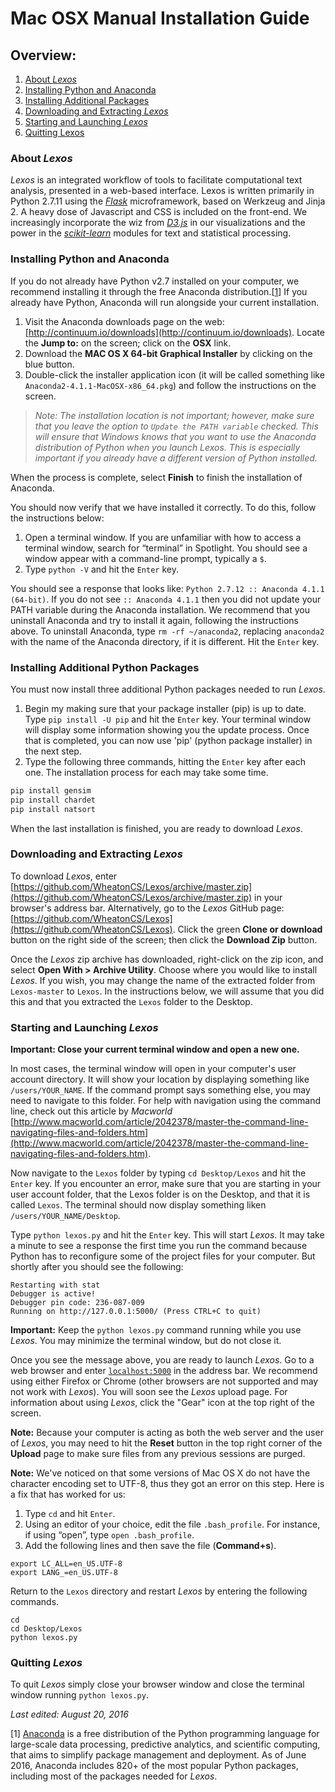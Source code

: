 # Mac OSX Manual Installation Guide

## Overview:

1. [About *Lexos*](#about)
2. [Installing Python and Anaconda](#installing-anaconda)
3. [Installing Additional Packages](#installing-packages)
4. [Downloading and Extracting _Lexos_](#downloading-lexos)
5. [Starting and Launching _Lexos_](#starting-lexos)
6. [Quitting Lexos](#quitting-lexos)

### <a name='about-lexos'></a> About _Lexos_
_Lexos_ is an integrated workflow of tools to facilitate computational text analysis, presented in a web-based interface. Lexos is written primarily in Python 2.7.11 using the [*Flask*](http://flask.pocoo.org/) microframework, based on Werkzeug and Jinja 2. A heavy dose of Javascript and CSS is included on the front-end. We increasingly incorporate the wiz from [*D3.js*](http://d3js.org/) in our visualizations and the power in the [*scikit-learn*](http://scikit-learn.org/stable/) modules for text and statistical processing.

### <a name='installing-anaconda'></a>Installing Python and Anaconda
If you do not already have Python v2.7 installed on your computer, we recommend installing it through the free Anaconda distribution.[[1](#n1)] If you already have Python, Anaconda will run alongside your current installation.

1. Visit the Anaconda downloads page on the web: [http://continuum.io/downloads](http://continuum.io/downloads). Locate the **Jump to:** on the screen; click on the **OSX** link.
2. Download the **MAC OS X 64-bit Graphical Installer** by clicking on the blue button.
3. Double-click the installer application icon (it will be called something like `Anaconda2-4.1.1-MacOSX-x86_64.pkg`) and follow the instructions on the screen.

> *Note: The installation location is not important; however, make sure that 
> you leave the option to `Update the PATH variable` checked. This will ensure 
> that Windows knows that you want to use the Anaconda distribution of Python 
> when you launch _Lexos_. This is especially important if you already have a 
> different version of Python installed.*

When the process is complete, select **Finish** to finish the installation of Anaconda.

You should now verify that we have installed it correctly. To do this, follow the instructions below:

1. Open a terminal window. If you are unfamiliar with how to access a terminal window, search for “terminal” in Spotlight. You should see a window appear with a command-line prompt, typically a `$`.
2. Type `python -V` and hit the `Enter` key.

You should see a response that looks like: `Python 2.7.12 :: Anaconda 4.1.1 (64-bit)`. If you do not see `:: Anaconda 4.1.1` then you did not update your PATH variable during the Anaconda installation. We recommend that you uninstall Anaconda and try to install it again, following the instructions above. To uninstall Anaconda, type `rm -rf ~/anaconda2`, replacing `anaconda2` with the name of the Anaconda directory, if it is different. Hit the `Enter` key. 

### <a name='installing-packages'></a> Installing Additional Python Packages
You must now install three additional Python packages needed to run _Lexos_.
1. Begin my making sure that your package installer (pip) is up to date. Type `pip install -U pip` and hit the `Enter` key. Your terminal window will display some information showing you the update process. Once that is completed, you can now use 'pip' (python package installer) in the next step.
2. Type the following three commands, hitting the `Enter` key after each one. The installation process for each may take some time.
```python
pip install gensim
pip install chardet
pip install natsort
```
When the last installation is finished, you are ready to download _Lexos_.

### <a name='downloading-lexos'></a> Downloading and Extracting _Lexos_
To download _Lexos_, enter [https://github.com/WheatonCS/Lexos/archive/master.zip](https://github.com/WheatonCS/Lexos/archive/master.zip) in your browser's address bar. Alternatively, go to the _Lexos_ GitHub page: [https://github.com/WheatonCS/Lexos](https://github.com/WheatonCS/Lexos). Click the green **Clone or download** button on the right side of the screen; then click the **Download Zip** button. 

Once the _Lexos_ zip archive has downloaded, right-click on the zip icon, and select **Open With > Archive Utility**. Choose where you would like to install _Lexos_. If you wish, you may change the name of the extracted folder from `Lexos-master` to `Lexos`. In the instructions below, we will assume that you did this and that you extracted the `Lexos` folder to the Desktop.

### <a name='starting-lexos'></a> Starting and Launching _Lexos_
**Important: Close your current terminal window and open a new one.**

In most cases, the terminal window will open in your computer's user account directory. It will show your location by displaying something like `/users/YOUR_NAME`. If the command prompt says something else, you may need to navigate to this folder. For help with navigation using the command line, check out this article by _Macworld_ [http://www.macworld.com/article/2042378/master-the-command-line-navigating-files-and-folders.htm](http://www.macworld.com/article/2042378/master-the-command-line-navigating-files-and-folders.htm).

Now navigate to the `Lexos` folder by typing `cd Desktop/Lexos` and hit the `Enter` key. If you encounter an error, make sure that you are starting in your user account folder, that the Lexos folder is on the Desktop, and that it is called `Lexos`. The terminal should now display something liken `/users/YOUR_NAME/Desktop`.

Type `python lexos.py` and hit the `Enter` key. This will start _Lexos_. It may take a minute to see a response the first time you run the command because Python has to reconfigure some of the project files for your computer. But shortly after you should see the following:
```
Restarting with stat
Debugger is active!
Debugger pin code: 236-087-009
Running on http://127.0.0.1:5000/ (Press CTRL+C to quit)
```
**Important:** Keep the `python lexos.py` command running while you use _Lexos_. You may minimize the terminal window, but do not close it.

Once you see the message above, you are ready to launch _Lexos_. Go to a web browser and enter [`localhost:5000`](localhost:5000) in the address bar. We recommend using either Firefox or Chrome (other browsers are not supported and may not work with _Lexos_). You will soon see the _Lexos_ upload page. For information about using _Lexos_, click the "Gear" icon at the top right of the screen.

**Note:** Because your computer is acting as both the web server and the user of _Lexos_, you may need to hit the **Reset** button in the top right corner of the **Upload** page to make sure files from any previous sessions are purged.

**Note:** We've noticed on that some versions of Mac OS X do not have the character encoding set to UTF-8, thus they got an error on this step. Here is a fix that has worked for us:

1. Type `cd` and hit `Enter`.
2. Using an editor of your choice, edit the file `.bash_profile`. For instance, if using “open”, type `open .bash_profile`.
3. Add the following lines and then save the file (**Command+s**).
```
export LC_ALL=en_US.UTF-8
export LANG_=en_US.UTF-8
```
Return to the `Lexos` directory and restart _Lexos_ by entering the following commands.
```
cd
cd Desktop/Lexos
python lexos.py
```

### <a name='quitting-lexos'></a> Quitting _Lexos_
To quit _Lexos_ simply close your browser window and close the terminal window running `python lexos.py`.

_Last edited: August 20, 2016_

<a name='n1'></a>[1] [Anaconda](https://docs.continuum.io/anaconda/) is a free distribution of the Python programming language for large-scale data processing, predictive analytics, and scientific computing, that aims to simplify package management and deployment. As of June 2016, Anaconda includes 820+ of the most popular Python packages, including most of the packages needed for _Lexos_.